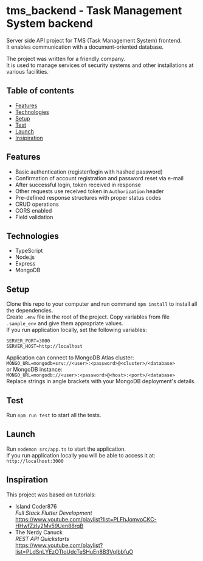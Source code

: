 # tms_backend - Task Management System backend

Server side API project for TMS (Task Management System) frontend.  
It enables communication with a document-oriented database.

The project was written for a friendly company.  
It is used to manage services of security systems and other installations at various facilities.

## Table of contents
* [Features](#features)
* [Technologies](#technologies)
* [Setup](#setup)
* [Test](#test)
* [Launch](#launch)
* [Insipiration](#inspiration)

## Features

- Basic authentication (register/login with hashed password)
- Confirmation of account registration and password reset via e-mail
- After successful login, token received in response
- Other requests use received token in `Authorization` header
- Pre-defined response structures with proper status codes
- CRUD operations
- CORS enabled
- Field validation

## Technologies

- TypeScript
- Node.js
- Express
- MongoDB

## Setup
Clone this repo to your computer and run command `npm install` to install all the dependencies.  
Create `.env` file in the root of the project. 
Copy variables from file `.sample_env` and give them appropriate values.  
If you run application locally, set the following variables:  
```
SERVER_PORT=3000
SERVER_HOST=http://localhost
```

Application can connect to MongoDB Atlas cluster:  
`MONGO_URL=mongodb+srv://<user>:<password>@<cluster>/<database>`  
or MongoDB instance:  
`MONGO_URL=mongodb://<user>:<password>@<host>:<port>/<database>`  
Replace strings in angle brackets with your MongoDB deployment's details.

## Test

Run `npm run test` to start all the tests.

## Launch

Run `nodemon src/app.ts` to start the application.  
If you run application locally you will be able to access it at:  
`http://localhost:3000`
 


## Inspiration
This project was based on tutorials:  
- Island Coder876  
*Full Stack Flutter Development*  
https://www.youtube.com/playlist?list=PLFhJomvoCKC-HHwfZzIy2Mv59Uen88rqB
- The Nerdy Canuck  
*REST API Quickstarts*  
https://www.youtube.com/playlist?list=PLdSnLYEzOTtoUdcTeSHuEn8B3VqIbbfuO


